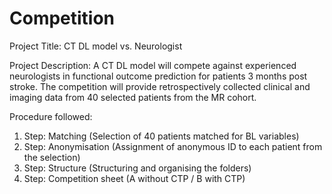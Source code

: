 # Competition
Project Title: CT DL model vs. Neurologist

Project Description: A CT DL model will compete against experienced neurologists in functional outcome prediction for patients 3 months post stroke.
The competition will provide retrospectively collected clinical and imaging data from 40 selected patients from the MR cohort.

Procedure followed:

1. Step: Matching (Selection of 40 patients matched for BL variables)
2. Step: Anonymisation (Assignment of anonymous ID to each patient from the selection)
3. Step: Structure (Structuring and organising the folders)
4. Step: Competition sheet (A without CTP / B with CTP)
